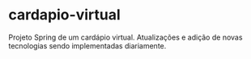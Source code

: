 # cardapio-virtual
Projeto Spring de um cardápio virtual. Atualizações e adição de novas tecnologias sendo implementadas diariamente. 

